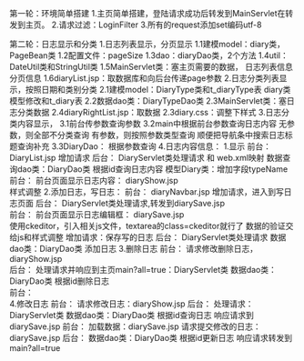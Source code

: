 第一轮：环境简单搭建
    1.主页简单搭建，登陆请求成功后转发到MainServlet在转发到主页。
    2.请求过滤：LoginFilter
    3.所有的request添加set编码utf-8

第二轮：日志显示和分类
    1.日志列表显示，分页显示
        1.1建模model：diary类，PageBean类
        1.2配置文件：pageSize
        1.3dao：diaryDao类，2个方法
        1.4util：DateUtil类和StringUtil类
        1.5MainServlet类：塞主页需要的数据，
            日志列表信息
            分页信息
        1.6diaryList.jsp：取数据库和向后台传递page参数
    2.日志分类列表显示，按照日期和类别分类
        2.1建模model：DiaryType类和t_diaryType表
            diary类模型修改和t_diary表
        2.2数据dao类：DiaryTypeDao类
        2.3MainServlet类：塞日志分类数据
        2.4diaryRightList.jsp：取数据
        2.3diary.css：调整下样式
    3.日志分类内容显示，
        3.1前台传参数查询参数
        3.2main中根据前台参数查询日志内容
            无参数，则全部不分类查询
            有参数，则按照参数类型查询
            顺便把导航条中搜索日志标题查询补充
        3.3DiaryDao：
            根据参数查询
    4.日志内容信息：
        1.显示
            前台：
                 DiaryList.jsp 增加请求
            后台：
                 DiaryServlet类处理请求 和 web.xml映射
                 数据查询dao类：DiaryDao类 根据id查询日志内容
                 模型Diary类：增加字段typeName
            前台：
                 前台页面显示日志内容： diaryShow.jsp  
                 样式调整
        2.添加日志，写日志：
            前台：
                diaryNavbar.jsp 增加请求，进入到写日志页面
            后台：
                DiaryServlet类处理请求,转发到diarySave.jsp                 
            前台：
                前台页面显示日志编辑框： diarySave.jsp  
                    使用ckeditor，引入相关js文件，textarea的class=ckeditor就行了
                    数据的验证交给js和样式调整
                    增加请求：保存写的日志
            后台：
                DiaryServlet类处理请求
                数据dao类：DiaryDao类 添加日志 
        3.删除日志 
            前台：
                请求修改删除日志，diaryShow.jsp  
            后台：
               处理请求并响应到主页main?all=true：DiaryServlet类
                  数据dao类：DiaryDao类 根据id删除日志     
            前台：    
        4.修改日志
            前台：
                请求修改日志：diaryShow.jsp 
            后台：
                处理请求：DiaryServlet类
                数据dao类：DiaryDao类 根据id查询日志 
                响应请求到diarySave.jsp
            前台：
                加载数据：diarySave.jsp
                请求提交修改的日志：diarySave.jsp
            后台：
                数据dao类：DiaryDao类 根据id更新日志
                响应请求转发到main?all=true  